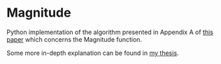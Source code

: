 # Magnitude

Python implementation of the algorithm presented in Appendix A of [this paper](https://arxiv.org/abs/2201.11363) which concerns the Magnitude function.

Some more in-depth explanation can be found in [my thesis](https://www.ros.hw.ac.uk/bitstream/handle/10399/4557/LoucaN_0122_macsSS.pdf?sequence=1).
